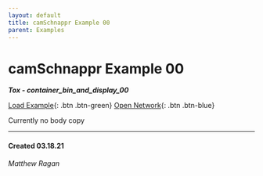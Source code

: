 ```yaml
---
layout: default
title: camSchnappr Example 00
parent: Examples
---
```


# camSchnappr Example 00
***Tox - container_bin_and_display_00***  

[Load Example](?remoteTox=https://github.com/raganmd/touchdesigner-community-examples-code/blob/main/tox/container_camschnappr_example_00.tox?raw=true){: .btn .btn-green} [Open Network](?openNetwork=True){: .btn .btn-blue}

Currently no body copy 

---
#### Created 03.18.21
*Matthew Ragan*